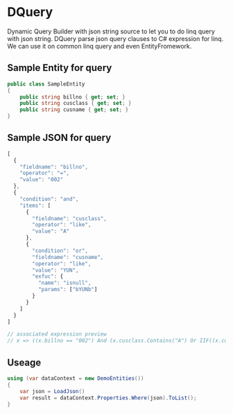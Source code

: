 # DQuery
Dynamic Query Builder with json string source to let you to do linq query with json string. DQuery parse json query clauses to C# expression for linq. We can use it on common linq query and even EntityFromework.

Sample Entity for query
------------
```c#
public class SampleEntity
{
    public string billno { get; set; }
    public string cusclass { get; set; }
    public string cusname { get; set; }
}
```

Sample JSON for query
------------
```javascript
[
  {
    "fieldname": "billno",
    "operator": "=",
    "value": "002"
  },
  {
    "condition": "and",
    "items": [
      {
        "fieldname": "cusclass",
        "operator": "like",
        "value": "A"
      },
      {
        "condition": "or",
        "fieldname": "cusname",
        "operator": "like",
        "value": "YUN",
        "exfuc": {
          "name": "isnull",
          "params": ["bYUNb"]
        }
      }
    ]
  }
]

// associated expression preview
// x => ((x.billno == "002") And (x.cusclass.Contains("A") Or IIF((x.cusname == null), "bYUNb", x.cusname).Contains("YUN")))
```

Useage
------------
```C#
using (var dataContext = new DemoEntities())
{
    var json = LoadJson()
    var result = dataContext.Properties.Where(json).ToList();
}
```
